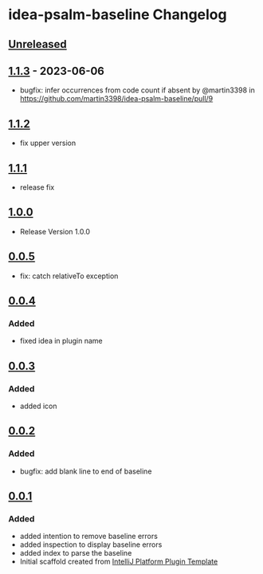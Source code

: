 <!-- Keep a Changelog guide -> https://keepachangelog.com -->

# idea-psalm-baseline Changelog

## [Unreleased]

## [1.1.3] - 2023-06-06
- bugfix: infer occurrences from code count if absent by @martin3398 in https://github.com/martin3398/idea-psalm-baseline/pull/9

## [1.1.2]
- fix upper version

## [1.1.1]
- release fix

## [1.0.0]
- Release Version 1.0.0

## [0.0.5]
- fix: catch relativeTo exception

## [0.0.4]

### Added
- fixed idea in plugin name

## [0.0.3]

### Added
- added icon

## [0.0.2]

### Added
- bugfix: add blank line to end of baseline

## [0.0.1]

### Added
- added intention to remove baseline errors
- added inspection to display baseline errors
- added index to parse the baseline
- Initial scaffold created from [IntelliJ Platform Plugin Template](https://github.com/JetBrains/intellij-platform-plugin-template)

[Unreleased]: https://github.com/martin3398/idea-psalm-baseline/compare/v1.1.3...HEAD
[1.1.3]: https://github.com/martin3398/idea-psalm-baseline/compare/v1.1.2...v1.1.3
[1.1.2]: https://github.com/martin3398/idea-psalm-baseline/compare/v1.1.1...v1.1.2
[1.1.1]: https://github.com/martin3398/idea-psalm-baseline/compare/v1.0.0...v1.1.1
[1.0.0]: https://github.com/martin3398/idea-psalm-baseline/compare/v0.0.5...v1.0.0
[0.0.5]: https://github.com/martin3398/idea-psalm-baseline/compare/v0.0.4...v0.0.5
[0.0.4]: https://github.com/martin3398/idea-psalm-baseline/compare/v0.0.3...v0.0.4
[0.0.3]: https://github.com/martin3398/idea-psalm-baseline/compare/v0.0.2...v0.0.3
[0.0.2]: https://github.com/martin3398/idea-psalm-baseline/compare/v0.0.1...v0.0.2
[0.0.1]: https://github.com/martin3398/idea-psalm-baseline/commits/v0.0.1
